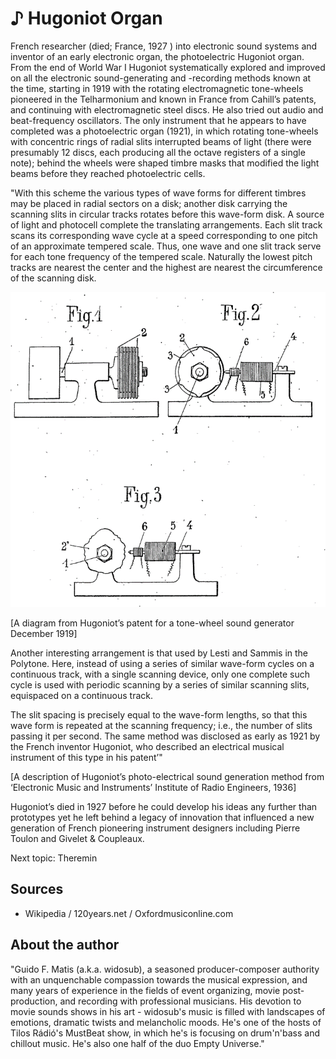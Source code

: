 # ♪ Hugoniot Organ

French researcher (died; France, 1927 ) into electronic sound systems and inventor of an early electronic organ, the photoelectric Hugoniot organ. From the end of World War I Hugoniot systematically explored and improved on all the electronic sound-generating and -recording methods known at the time, starting in 1919 with the rotating electromagnetic tone-wheels pioneered in the Telharmonium and known in France from Cahill’s patents, and continuing with electromagnetic steel discs. He also tried out audio and beat-frequency oscillators. The only instrument that he appears to have completed was a photoelectric organ (1921), in which rotating tone-wheels with concentric rings of radial slits interrupted beams of light (there were presumably 12 discs, each producing all the octave registers of a single note); behind the wheels were shaped timbre masks that modified the light beams before they reached photoelectric cells.

"With this scheme the various types of wave forms for different timbres may be placed in radial sectors on a disk; another disk carrying the scanning slits in circular tracks rotates before this wave-form disk. A source of light and photocell complete the translating arrangements. Each slit track scans its corresponding wave cycle at a speed corresponding to one pitch of an
approximate tempered scale. Thus, one wave and one slit track serve for each tone frequency of the tempered scale. Naturally the lowest pitch tracks are nearest the center and the highest are nearest the circumference of the scanning disk.

![Hugoniot Organ](_static/images/hugoniot_organ/hugoniot_organ.png)

[A diagram from Hugoniot’s patent for a tone-wheel sound generator December 1919]

Another interesting arrangement is that used by Lesti and Sammis in the Polytone. Here, instead of using a series of similar wave-form cycles on a continuous track, with a single scanning device, only one complete such cycle is used with periodic scanning by a series of
similar scanning slits, equispaced on a continuous track.

The slit spacing is precisely equal to the wave-form lengths,
so that this wave form is repeated at the scanning frequency; i.e., the number of slits passing it per second. The same method was disclosed as early as 1921 by the French inventor Hugoniot, who described an electrical musical instrument of this type in his patent’"

[A description of Hugoniot’s photo-electrical sound generation method from ‘Electronic Music and Instruments’ Institute of Radio Engineers, 1936]

Hugoniot’s died in 1927 before he could develop his ideas any further than prototypes yet he left behind a legacy of innovation that influenced a new generation of French pioneering instrument designers including Pierre Toulon and Givelet & Coupleaux.

Next topic: Theremin

## Sources
- Wikipedia / 120years.net / Oxfordmusiconline.com

## About the author

"Guido F. Matis (a.k.a. widosub), a seasoned producer-composer authority with an unquenchable compassion towards the musical expression, and many years of experience in the fields of event organizing, movie post-production, and recording with professional musicians. His devotion to movie sounds shows in his art - widosub's music is filled with landscapes of emotions, dramatic twists and melancholic moods. He's one of the hosts of Tilos Rádió's MustBeat show, in which he's is focusing on drum'n'bass and chillout music. He's also one half of the duo Empty Universe."
